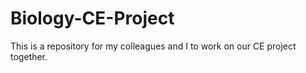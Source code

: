 # Biology-CE-Project
This is a repository for my colleagues and I to work on our CE project together.
